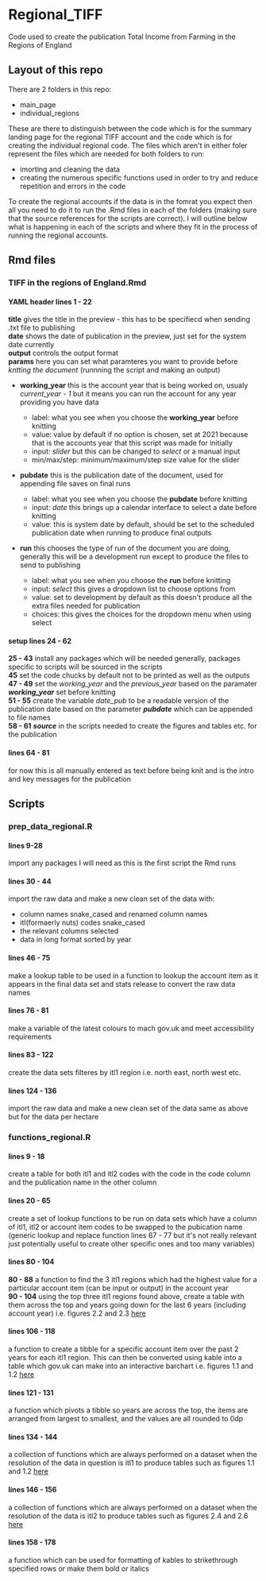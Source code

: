 # Regional_TIFF
Code used to create the publication Total Income from Farming in the Regions of England 

## Layout of this repo
There are 2 folders in this repo:

* main_page
* individual_regions

These are there to distinguish between the code which is for the summary landing page for the regional TIFF account and the code which is for creating the individual regional code. The files which aren't in either foler represent the files which are needed for both folders to run: 

* imorting and cleaning the data
* creating the numerous specific functions used in order to try and reduce repetition and errors in the code

To create the regional accounts if the data is in the fomrat you expect then all you need to do it to run the .Rmd files in each of the folders (making sure that the source references for the scripts are correct). I will outline below what is happening in each of the scripts and where they fit in the process of running the regional accounts.

## Rmd files
### TIFF in the regions of England.Rmd
#### YAML header lines 1 - 22
**title** gives the title in the preview - this has to be specifiecd when sending .txt file to publishing <br>
**date** shows the date of publication in the preview, just set for the system date currently <br>
**output** controls the output format <br>
**params** here you can set what paramteres you want to provide before *kntting the document* (runnning the script and making an output) <br>
* **working_year** this is the account year that is being worked on, usualy *current_year - 1* but it means you can run the account for any year providing you have data 

  * label: what you see when you choose the **working_year** before knitting
  * value: value by default if no option is chosen, set at 2021 because that is the accounts year that this script was made for initially
  * input: *slider* but this can be changed to *select* or a manual input
  * min/max/step: minimum/maximum/step size value for the slider

* **pubdate** this is the publication date of the document, used for appending file saves on final runs

  * label: what you see when you choose the **pubdate** before knitting
  * input: *date* this brings up a calendar interface to select a date before knitting
  * value: this is system date by default, should be set to the scheduled publication date when running to produce final outputs

* **run** this chooses the type of run of the document you are doing, generally this will be a development run except to produce the files to send to publishing

  * label: what you see when you choose the **run** before knitting
  * input: *select* this gives a dropdown list to choose options from
  * value: set to development by default as this doesn't produce all the extra files needed for publication 
  * choices: this gives the choices for the dropdown menu when using select

#### setup lines 24 - 62
**25 - 43** install any packages which will be needed generally, packages specific to scripts will be sourced in the scripts <br>
**45** set the code chucks by default not to be printed as well as the outputs<br>
**47 - 49** set the *working_year* and the *previous_year* based on the paramater ***working_year*** set before knitting<br>
**51 - 55** create the variable *date_pub* to be a readable version of the publication date based on the parameter ***pubdate*** which can be appended to file names<br>
**58 - 61** ***source*** in the scripts needed to create the figures and tables etc. for the publication

#### lines 64 - 81
for now this is all manually entered as text before being knit and is the intro and key messages for the publication

####

## Scripts
### prep_data_regional.R
#### lines 9-28
import any packages I will need as this is the first script the Rmd runs

#### lines 30 - 44
import the raw data and make a new clean set of the data with:

* column names snake_cased and renamed column names
* itl(formaerly nuts) codes snake_cased
* the relevant columns selected
* data in long format sorted by year

#### lines 46 - 75
make a lookup table to be used in a function to lookup the account item as it appears in the final data set and stats release to convert the raw data names

#### lines 76 - 81
make a variable of the latest colours to mach gov.uk and meet accessibility requirements

#### lines 83 - 122
create the data sets filteres by itl1 region i.e. north east, north west etc.

#### lines 124 - 136
import the raw data and make a new clean set of the data same as above but for the data per hectare

### functions_regional.R
#### lines 9 - 18
create a table for both itl1 and itl2 codes with the code in the code column and the publication name in the other column

#### lines 20 - 65
create a set of lookup functions to be run on data sets which have a column of itl1, itl2 or account item codes to be swapped to the pubication name
(generic lookup and replace function lines 67 - 77 but it's not really relevant just potentially useful to create other specific ones and too many variables)

#### lines 80 - 104
**80 - 88** a function to find the 3 itl1 regions which had the highest value for a particular account item (can be input or output) in the account year <br>
**90 - 104** using the top three itl1 regions found above, create a table with them across the top and years going down for the last 6 years (including account year) i.e. figures 2.2 and 2.3 [here](https://www.gov.uk/government/statistics/total-income-from-farming-for-the-regions-of-england/total-income-from-farming-in-the-regions-of-england-in-2021)

#### lines 106 - 118
a function to create a tibble for a specific account item over the past 2 years for each itl1 region. This can then be converted using kable into a table which gov.uk can make into an interactive barchart i.e. figures 1.1 and 1.2 [here](https://www.gov.uk/government/statistics/total-income-from-farming-for-the-regions-of-england/total-income-from-farming-in-the-regions-of-england-in-2021)

#### lines 121 - 131
a function which pivots a tibble so years are across the top, the items are arranged from largest to smallest, and the values are all rounded to 0dp

#### lines 134 - 144
a collection of functions which are always performed on a dataset when the resolution of the data in question is itl1 to produce tables such as figures 1.1 and 1.2 [here](https://www.gov.uk/government/statistics/total-income-from-farming-for-the-regions-of-england/total-income-from-farming-in-the-regions-of-england-in-2021)

#### lines 146 - 156
a collection of functions which are always performed on a dataset when the resolution of the data is itl2 to produce tables such as figures 2.4 and 2.6 [here](https://www.gov.uk/government/statistics/total-income-from-farming-for-the-regions-of-england/total-income-from-farming-in-the-north-east-of-england)

#### lines 158 - 178
a function which can be used for formatting of kables to strikethrough specified rows or make them bold or italics
